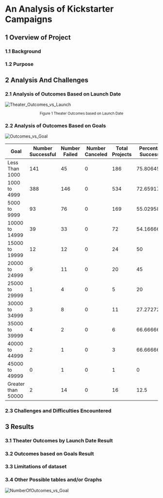 # An Analysis of Kickstarter Campaigns

## 1 Overview of Project

### 1.1 Background

### 1.2 Purpose

## 2 Analysis And Challenges

### 2.1 Analysis of Outcomes Based on Launch Date

![Theater_Outcomes_vs_Launch](https://user-images.githubusercontent.com/88597187/131266945-9b5ac56f-815a-4a72-947e-89d1eaf691a7.png)

<p align="center">
<sub>Figure 1 Theater Outcomes based on Launch Date </sub>
</p>


### 2.2 Analysis of Outcomes Based on Goals

![Outcomes_vs_Goal](https://user-images.githubusercontent.com/88597187/131266961-032d26ee-3519-4225-80c9-3288b67edb16.png)


|Goal|Number Successful|Number Failed|Number Canceled|Total Projects|Percentage Successful|Percentage Failed|Percentage Canceled|
|---|---|---|---|---|---|---|---|
|Less Than 1000|141|45|0|186|75.80645161|24.19354839|0|
|1000 to 4999|388|146|0|534|72.65917603|27.34082397|0|
|5000 to 9999|93|76|0|169|55.0295858|44.9704142|0|
|10000 to 14999|39|33|0|72|54.16666667|45.83333333|0|
|15000 to 19999|12|12|0|24|50|50|0|
|20000 to 24999|9|11|0|20|45|55|0|
|25000 to 29999|1|4|0|5|20|80|0|
|30000 to 34999|3|8|0|11|27.27272727|72.72727273|0|
|35000 to 39999|4|2|0|6|66.66666667|33.33333333|0|
|40000 to 44999|2|1|0|3|66.66666667|33.33333333|0|
|45000 to 49999|0|1|0|1|0|100|0|
|Greater than 50000|2|14|0|16|12.5|87.5|0|


### 2.3 Challenges and Difficulties Encountered

## 3 Results

### 3.1 Theater Outcomes by Launch Date Result

### 3.2 Outcomes based on Goals Result

### 3.3 Limitations of dataset

### 3.4 Other Possible tables and/or Graphs

![NumberOfOutcomes_vs_Goal](https://user-images.githubusercontent.com/88597187/131266969-d7e65659-1a8f-4fa8-9e34-0ff22a923840.png)



